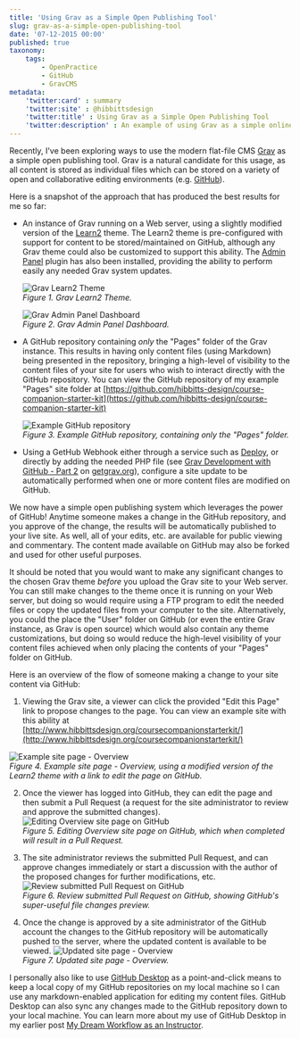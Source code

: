 ```yaml
---
title: 'Using Grav as a Simple Open Publishing Tool'
slug: grav-as-a-simple-open-publishing-tool
date: '07-12-2015 00:00'
published: true
taxonomy:
    tags:
        - OpenPractice
        - GitHub
        - GravCMS
metadata:
    'twitter:card' : summary
    'twitter:site' : @hibbittsdesign
    'twitter:title' : Using Grav as a Simple Open Publishing Tool
    'twitter:description' : An example of using Grav as a simple online publishing tool.
---
```


Recently, I've been exploring ways to use the modern flat-file CMS [Grav](http://getgrav.org/) as a simple open publishing tool. Grav is a natural candidate for this usage, as all content is stored as individual files which can be stored on a variety of open and collaborative editing environments (e.g. [GitHub](https://github.com/)).

Here is a snapshot of the approach that has produced the best results for me so far:

* An instance of Grav running on a Web server, using a slightly modified version of the [Learn2](http://getgrav.org/downloads/themes) theme. The Learn2 theme is pre-configured with support for content to be stored/maintained on GitHub, although any Grav theme could also be customized to support this ability. The [Admin Panel](http://getgrav.org/blog/beta-admin-plugin-available) plugin has also been installed, providing the ability to perform easily any needed Grav system updates.

  ![Grav Learn2 Theme](Learn2.png)  
  _Figure 1. Grav Learn2 Theme._

  ![Grav Admin Panel Dashboard](dashboard.png)  
  _Figure 2. Grav Admin Panel Dashboard._

* A GitHub repository containing _only_ the "Pages" folder of the Grav instance. This results in having only content files (using Markdown) being presented in the repository, bringing a high-level of visibility to the content files of your site for users who wish to interact directly with the GitHub repository. You can view the GitHub repository of my example "Pages" site folder at [https://github.com/hibbitts-design/course-companion-starter-kit](https://github.com/hibbitts-design/course-companion-starter-kit)  

  ![Example GitHub repository](course-companion-starter-kit-github.png)  
  _Figure 3. Example GitHub repository, containing only the "Pages" folder._

* Using a GetHub Webhook either through a service such as [Deploy](https://www.deployhq.com/), or directly by adding the needed PHP file (see [Grav Development with GitHub - Part 2](http://getgrav.org/blog/developing-with-github-part-2) on [getgrav.org](http://getgrav.org/)), configure a site update to be automatically performed when one or more content files are modified on GitHub.

We now have a simple open publishing system which leverages the power of GitHub! Anytime someone makes a change in the GitHub repository, and you approve of the change, the results will be automatically published to your live site. As well, all of your edits, etc. are available for public viewing and commentary. The content made available on GitHub may also be forked and used for other useful purposes.

It should be noted that you would want to make any significant changes to the chosen Grav theme  _before_ you upload the Grav site to your Web server. You can still make changes to the theme once it is running on your Web server, but doing so would require using a FTP program to edit the needed files or copy the updated files from your computer to the site. Alternatively, you could the place the "User" folder on GitHub (or even the entire Grav instance, as Grav is open source) which would also contain any theme customizations, but doing so would reduce the high-level visibility of your content files achieved when only placing the contents of your "Pages" folder on GitHub.

Here is an overview of the flow of someone making a change to your site content via GitHub:

1. Viewing the Grav site, a viewer can click the provided "Edit this Page" link to propose changes to the page. You can view an example site with this ability at [http://www.hibbittsdesign.org/coursecompanionstarterkit/](http://www.hibbittsdesign.org/coursecompanionstarterkit/)  

  ![Example site page - Overview](Overview.png)  
  _Figure 4. Example site page - Overview, using a modified version of the Learn2 theme with a link to edit the page on GitHub._

2. Once the viewer has logged into GitHub, they can edit the page and then submit a Pull Request (a request for the site administrator to review and approve the submitted changes).
  ![Editing Overview site page on GitHub](Editing.png)  
  _Figure 5. Editing Overview site page on GitHub, which when completed will result in a Pull Request._

3. The site administrator reviews the submitted Pull Request, and can approve changes immediately or start a discussion with the author of the proposed changes for further modifications, etc.
  ![Review submitted Pull Request on GitHub](PullRequest.png)  
  _Figure 6. Review submitted Pull Request on GitHub, showing GitHub's super-useful file changes preview._

4. Once the change is approved by a site administrator of the GitHub account the changes to the GitHub repository will be automatically pushed to the server, where the updated content is available to be viewed.
  ![Updated site page - Overview](UpdatedOverview.png)  
  _Figure 7. Updated site page - Overview._

I personally also like to use [GitHub Desktop](https://desktop.github.com/) as a point-and-click means to keep a local copy of my GitHub repositories on my local machine so I can use any markdown-enabled application for editing my content files. GitHub Desktop can also sync any changes made to the GitHub repository down to your local machine. You can learn more about my use of GitHub Desktop in my earlier post [My Dream Workflow as an Instructor](http://hibbittsdesign.org/blog/my-dream-workflow-as-an-instructor).
